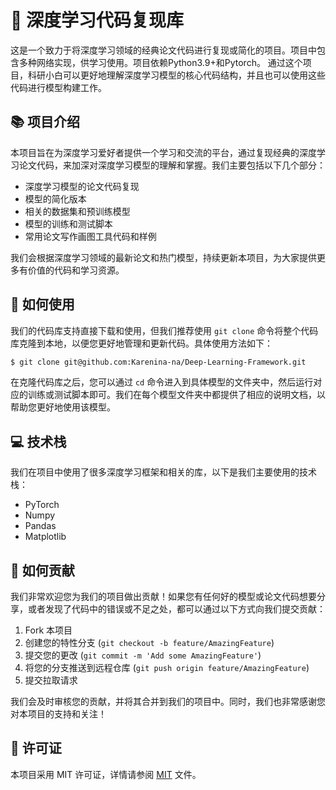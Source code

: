 # 🤖 深度学习代码复现库

这是一个致力于将深度学习领域的经典论文代码进行复现或简化的项目。项目中包含多种网络实现，供学习使用。项目依赖Python3.9+和Pytorch。
通过这个项目，科研小白可以更好地理解深度学习模型的核心代码结构，并且也可以使用这些代码进行模型构建工作。

## 📚 项目介绍

本项目旨在为深度学习爱好者提供一个学习和交流的平台，通过复现经典的深度学习论文代码，来加深对深度学习模型的理解和掌握。我们主要包括以下几个部分：

- 深度学习模型的论文代码复现
- 模型的简化版本
- 相关的数据集和预训练模型
- 模型的训练和测试脚本
- 常用论文写作画图工具代码和样例

我们会根据深度学习领域的最新论文和热门模型，持续更新本项目，为大家提供更多有价值的代码和学习资源。

## 🚀 如何使用

我们的代码库支持直接下载和使用，但我们推荐使用 `git clone` 命令将整个代码库克隆到本地，以便您更好地管理和更新代码。具体使用方法如下：

```bash
$ git clone git@github.com:Karenina-na/Deep-Learning-Framework.git
```

在克隆代码库之后，您可以通过 `cd` 命令进入到具体模型的文件夹中，然后运行对应的训练或测试脚本即可。我们在每个模型文件夹中都提供了相应的说明文档，以帮助您更好地使用该模型。

## 💻 技术栈

我们在项目中使用了很多深度学习框架和相关的库，以下是我们主要使用的技术栈：

- PyTorch
- Numpy
- Pandas
- Matplotlib

## 🤝 如何贡献

我们非常欢迎您为我们的项目做出贡献！如果您有任何好的模型或论文代码想要分享，或者发现了代码中的错误或不足之处，都可以通过以下方式向我们提交贡献：

1. Fork 本项目
2. 创建您的特性分支 (`git checkout -b feature/AmazingFeature`)
3. 提交您的更改 (`git commit -m 'Add some AmazingFeature'`)
4. 将您的分支推送到远程仓库 (`git push origin feature/AmazingFeature`)
5. 提交拉取请求

我们会及时审核您的贡献，并将其合并到我们的项目中。同时，我们也非常感谢您对本项目的支持和关注！

## 📝 许可证

本项目采用 MIT 许可证，详情请参阅 [MIT](https://choosealicense.com/licenses/mit/) 文件。